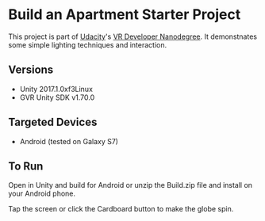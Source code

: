 # Build an Apartment Starter Project

This project is part of [Udacity](https://www.udacity.com "Udacity - Be in demand")'s [VR Developer Nanodegree](https://www.udacity.com/course/vr-developer-nanodegree--nd017). It demonstnates some simple lighting techniques and interaction.

## Versions

- Unity 2017.1.0xf3Linux
- GVR Unity SDK v1.70.0

## Targeted Devices

- Android (tested on Galaxy S7)

## To Run

Open in Unity and build for Android or unzip the Build.zip file and install on your Android phone.

Tap the screen or click the Cardboard button to make the globe spin.

